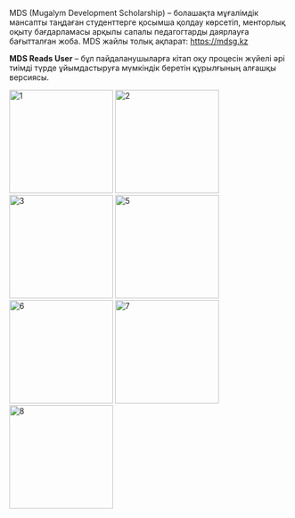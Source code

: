 MDS (Mugalym Development Scholarship) – болашақта мұғалімдік мансапты таңдаған студенттерге қосымша қолдау көрсетіп, менторлық оқыту бағдарламасы арқылы сапалы педагогтарды даярлауға бағытталған жоба.
MDS жайлы толық ақпарат: https://mdsg.kz

**MDS Reads User** – бұл пайдаланушыларға кітап оқу процесін жүйелі әрі тиімді түрде ұйымдастыруға мүмкіндік беретін құрылғының алғашқы версиясы.

<img width="186" alt="1" src="https://github.com/user-attachments/assets/f05ad590-5b0b-4872-82cd-97fd638ffaff" />
<img width="186" alt="2" src="https://github.com/user-attachments/assets/6ef64ff5-be61-41af-ab48-605171ab2d01" />
<img width="186" alt="3" src="https://github.com/user-attachments/assets/ecc2e3ed-3f51-4cf8-b6e9-60fd9f41564c" />
<img width="186" alt="5" src="https://github.com/user-attachments/assets/e41184e9-3f72-42b6-82ea-74b3ebd3444e" />
<img width="186" alt="6" src="https://github.com/user-attachments/assets/87681475-1dd6-45a4-b3fc-9220ee34b071" />
<img width="186" alt="7" src="https://github.com/user-attachments/assets/b345f596-4c51-492e-805f-d1e6562c630e" />
<img width="186" alt="8" src="https://github.com/user-attachments/assets/d72b98f4-b4fc-4ab1-bfb3-22a3379ed985" />

